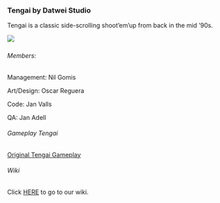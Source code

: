 ### Tengai by Datwei Studio
Tengai is a classic side-scrolling shoot’em’up from back in the mid ’90s.  

![](https://lh6.ggpht.com/nyXhVkiDjRTP4B-L69HKoVosDyRDuHrsv7UadWTc0VMi-8ohmd4POXZ3KmCQ7XfcAws=h310)
![]()

###### Members:
Management:	Nil Gomis  

Art/Design:	Oscar Reguera  

Code:	Jan Valls  

QA:	Jan Adell  


###### Gameplay Tengai
[Original Tengai Gameplay](https://www.youtube.com/watch?v=FOnlGTzJAIY&)

###### Wiki 

Click [HERE](https://github.com/Nilgomis/Datwei-Studio/wiki) to go to our wiki.
